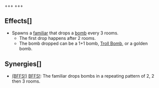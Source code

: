 +++
+++

Effects[]
---------


* Spawns a [familiar](/wiki/Familiar "Familiar") that drops a [bomb](/wiki/Bomb "Bomb") every 3 rooms.
	+ The first drop happens after 2 rooms.
	+ The bomb dropped can be a 1+1 bomb, [Troll Bomb](/wiki/Bombs "Bombs"), or a golden bomb.


Synergies[]
-----------


* [(BFFS!)](/wiki/BFFS! "BFFS!") [BFFS!](/wiki/BFFS! "BFFS!"): The familiar drops bombs in a repeating pattern of 2, 2 then 3 rooms.


